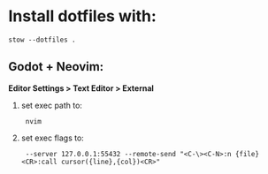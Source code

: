 # Install dotfiles with:

    stow --dotfiles .


## Godot + Neovim:

**Editor Settings > Text Editor > External**

1. set exec path to:

        nvim

2. set exec flags to:

        --server 127.0.0.1:55432 --remote-send "<C-\><C-N>:n {file}<CR>:call cursor({line},{col})<CR>"
